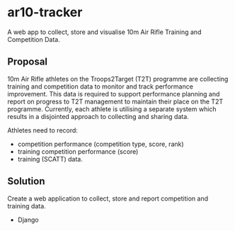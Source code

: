 # ar10-tracker
A web app to collect, store and visualise 10m Air Rifle Training and Competition Data.

## Proposal
10m Air Rifle athletes on the Troops2Target (T2T) programme are collecting training and competition data to monitor and track performance improvement. This data is required to support performance planning and report on progress to T2T management to maintain their place on the T2T programme.
Currently, each athlete is utilising a separate system which results in a disjointed approach to collecting and sharing data.

Athletes need to record:
+ competition performance (competition type, score, rank)
+ training competition performance (score)
+ training (SCATT) data.

## Solution
Create a web application to collect, store and report competition and training data.
+ Django
